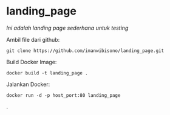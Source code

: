 # landing_page
*Ini adalah landing page sederhana untuk testing*

Ambil file dari github: 
```
git clone https://github.com/imanwibisono/landing_page.git
```
Build Docker Image: 
```
docker build -t landing_page .
```
Jalankan Docker: 
```
docker run -d -p host_port:80 landing_page
```
.
